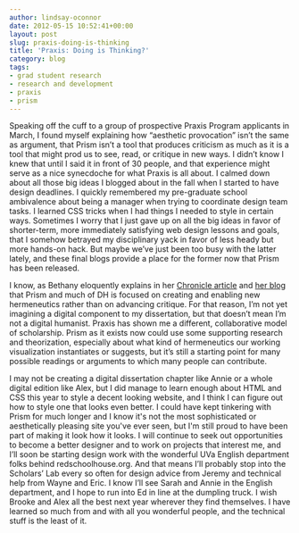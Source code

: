 ```yaml
---
author: lindsay-oconnor
date: 2012-05-15 10:52:41+00:00
layout: post
slug: praxis-doing-is-thinking
title: 'Praxis: Doing is Thinking?'
category: blog
tags:
- grad student research
- research and development
- praxis
- prism
---
```


Speaking off the cuff to a group of prospective Praxis Program applicants in March, I found myself explaining how “aesthetic provocation” isn’t the same as argument, that Prism isn’t a tool that produces criticism as much as it is a tool that might prod us to see, read, or critique in new ways. I didn’t know I knew that until I said it in front of 30 people, and that experience might serve as a nice synecdoche for what Praxis is all about. I calmed down about all those big ideas I blogged about in the fall when I started to have design deadlines. I quickly remembered my pre-graduate school ambivalence about being a manager when trying to coordinate design team tasks. I learned CSS tricks when I had things I needed to style in certain ways. Sometimes I worry that I just gave up on all the big ideas in favor of shorter-term, more immediately satisfying web design lessons and goals, that I somehow betrayed my disciplinary yack in favor of less heady but more hands-on hack. But maybe we’ve just been too busy with the latter lately, and these final blogs provide a place for the former now that Prism has been released.

I know, as Bethany eloquently explains in her [Chronicle article](http://chronicle.com/article/A-Digital-Boot-Camp-for-Grad/131665/) and [her blog](http://nowviskie.org/2012/praxis-through-prisms/) that Prism and much of DH is focused on creating and enabling new hermeneutics rather than on advancing critique. For that reason, I’m not yet imagining a digital component to my dissertation, but that doesn’t mean I’m not a digital humanist. Praxis has shown me a different, collaborative model of scholarship. Prism as it exists now could use some supporting research and theorization, especially about what kind of hermeneutics our working visualization instantiates or suggests, but it’s still a starting point for many possible readings or arguments to which many people can contribute.

I may not be creating a digital dissertation chapter like Annie or a whole digital edition like Alex, but I did manage to learn enough about HTML and CSS this year to style a decent looking website, and I think I can figure out how to style one that looks even better. I could have kept tinkering with Prism for much longer and I know it's not the most sophisticated or aesthetically pleasing site you've ever seen, but I'm still proud to have been part of making it look how it looks. I will continue to seek out opportunities to become a better designer and to work on projects that interest me, and I’ll soon be starting design work with the wonderful UVa English department folks behind redschoolhouse.org. And that means I’ll probably stop into the Scholars’ Lab every so often for design advice from Jeremy and technical help from Wayne and Eric. I know I’ll see Sarah and Annie in the English department, and I hope to run into Ed in line at the dumpling truck. I wish Brooke and Alex all the best next year wherever they find themselves. I have learned so much from and with all you wonderful people, and the technical stuff is the least of it.
